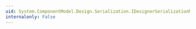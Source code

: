 ```yaml
---
uid: System.ComponentModel.Design.Serialization.IDesignerSerializationManager.SetName(System.Object,System.String)
internalonly: False
---
```

